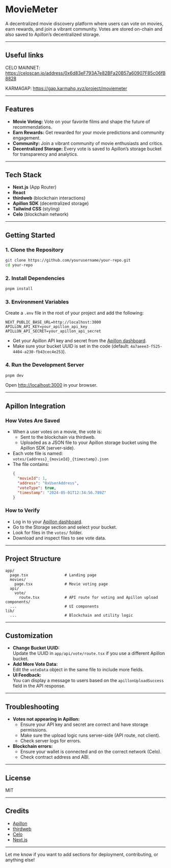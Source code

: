 # MovieMeter

A decentralized movie discovery platform where users can vote on movies, earn rewards, and join a vibrant community. Votes are stored on-chain and also saved to Apillon’s decentralized storage.

---

## Useful links
CELO MAINNET: https://celoscan.io/address/0x6d83eF793A7e82BFa20B57a60907F85c06fB8828

KARMAGAP: https://gap.karmahq.xyz/project/moviemeter 


---

## Features

- **Movie Voting:** Vote on your favorite films and shape the future of recommendations.
- **Earn Rewards:** Get rewarded for your movie predictions and community engagement.
- **Community:** Join a vibrant community of movie enthusiasts and critics.
- **Decentralized Storage:** Every vote is saved to Apillon’s storage bucket for transparency and analytics.

---

## Tech Stack

- **Next.js** (App Router)
- **React**
- **thirdweb** (blockchain interactions)
- **Apillon SDK** (decentralized storage)
- **Tailwind CSS** (styling)
- **Celo** (blockchain network)

---

## Getting Started

### 1. Clone the Repository

```bash
git clone https://github.com/yourusername/your-repo.git
cd your-repo
```

### 2. Install Dependencies

```bash
pnpm install
```

### 3. Environment Variables

Create a `.env` file in the root of your project and add the following:

```env
NEXT_PUBLIC_BASE_URL=http://localhost:3000
APILLON_API_KEY=your_apillon_api_key
APILLON_API_SECRET=your_apillon_api_secret
```

- Get your Apillon API key and secret from the [Apillon dashboard](https://dashboard.apillon.io/).
- Make sure your bucket UUID is set in the code (default: `4a7aeee3-f525-4404-a230-fb43cec4e253`).

### 4. Run the Development Server

```bash
pnpm dev
```

Open [http://localhost:3000](http://localhost:3000) in your browser.

---

## Apillon Integration

### How Votes Are Saved

- When a user votes on a movie, the vote is:
  - Sent to the blockchain via thirdweb.
  - Uploaded as a JSON file to your Apillon storage bucket using the Apillon SDK (server-side).
- Each vote file is named:  
  `votes/{address}_{movieId}_{timestamp}.json`
- The file contains:
  ```json
  {
    "movieId": 1,
    "address": "0xUserAddress",
    "voteType": true,
    "timestamp": "2024-05-01T12:34:56.789Z"
  }
  ```

### How to Verify

- Log in to your [Apillon dashboard](https://dashboard.apillon.io/).
- Go to the Storage section and select your bucket.
- Look for files in the `votes/` folder.
- Download and inspect files to see vote data.

---

## Project Structure

```
app/
  page.tsx                # Landing page
  movies/
    page.tsx              # Movie voting page
  api/
    vote/
      route.tsx           # API route for voting and Apillon upload
components/
  ...                     # UI components
lib/
  ...                     # Blockchain and utility logic
```

---

## Customization

- **Change Bucket UUID:**  
  Update the UUID in `app/api/vote/route.tsx` if you use a different Apillon bucket.
- **Add More Vote Data:**  
  Edit the `voteData` object in the same file to include more fields.
- **UI Feedback:**  
  You can display a message to users based on the `apillonUploadSuccess` field in the API response.

---

## Troubleshooting

- **Votes not appearing in Apillon:**  
  - Ensure your API key and secret are correct and have storage permissions.
  - Make sure the upload logic runs server-side (API route, not client).
  - Check server logs for errors.
- **Blockchain errors:**  
  - Ensure your wallet is connected and on the correct network (Celo).
  - Check contract address and ABI.

---

## License

MIT

---

## Credits

- [Apillon](https://apillon.io/)
- [thirdweb](https://thirdweb.com/)
- [Celo](https://celo.org/)
- [Next.js](https://nextjs.org/)

---

Let me know if you want to add sections for deployment, contributing, or anything else!
